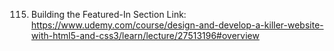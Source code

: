 115. Building the Featured-In Section
Link: https://www.udemy.com/course/design-and-develop-a-killer-website-with-html5-and-css3/learn/lecture/27513196#overview







